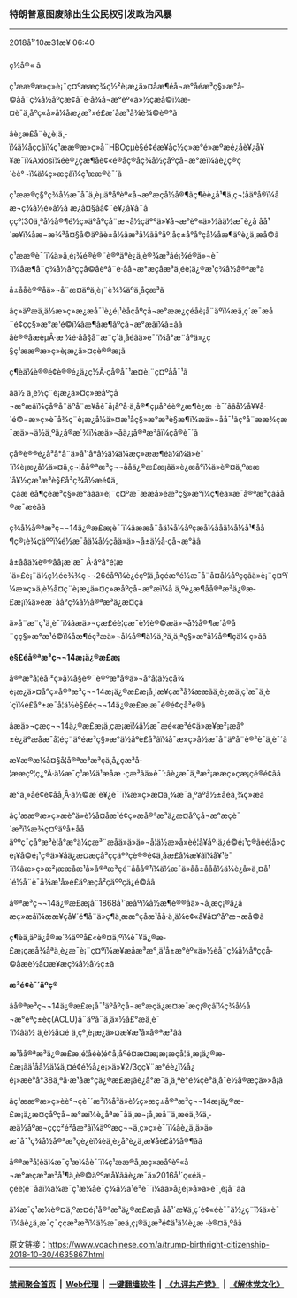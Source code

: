 ### 特朗普意图废除出生公民权引发政治风暴
------------------------

<div class="published">
 <span class="date" title="ä¸­å½æ¶é´">
  <time datetime="2018-10-31T06:40:07+08:00">
   2018å¹´10æ31æ¥ 06:40
  </time>
 </span>
</div>
<br/>
<div class="wsw">
 <span class="dateline">
  ç½å®« â
 </span>
 <p>
  ç¹ææ®æ»ç»è¡¨ç¤ºææç­¾ç½²è¡æ¿ä»¤åæ¶éå¬æ°åéæ³ç§»æ°å­©å­å¨ç¾å½åºçæ¢å¯è·å¾å¬æ°èº«ä»½çæå©ï¼æ­¤è¯ä¸åºç«å»å¼åæ¿æ²»é£æ´åæ³å¾è¾©è®ºã
 </p>
 <p>
  âè¿æ­£å¨è¿è¡ä¸­ï¼ä¼åççâï¼ç¹ææ®æ»ç»å¨HBOçµè§é¢éæ¥åç½ç»æ°é»æºæé¿åè¥¿å¥¥æ¯ï¼Axiosï¼éè®¿çæ¶åè¢«é®åç®åç¾å½çåºçå¬æ°æï¼âè¿ç®ç´èè°¬ï¼ä¼ç»æçâï¼ç¹ææ®è¯´ã
 </p>
 <p>
  ç¹ææ®ç§°ç¾å½æ¯å¯ä¸èµäºåºèº«å¬æ°æçå½å®¶ãç¶èè¿å¹¶ä¸ç¬¦åäºå®ï¼åæ¬ç¾å½é»å½å æ¿å¤§åå¢¨è¥¿å¥å¨åççº¦30ä¸ªå½å®¶é½ç»äºåºçå¨æ¬å½çäººä»¥å¬æ°èº«ä»½ãä½æ¯è¿å åå¹´æ¥ï¼åæ¬æ¾³å¤§å©äºãè±å½ãæ³å½ãå°åº¦åç±å°å°ç­å½åæ¶äºè¿ä¸æå©ã
 </p>
 <p>
  ç¹ææ®è¯´ï¼ä»ä¸é¡¾é®è®¨è®ºäºè¿ä¸è®¾æ³ãé¡¾é®ä»¬è¯´ï¼åæ¶å¨ç¾å½åºççå­©å­èªå¨è·åå¬æ°æçåæ³ä¸éè¦ä¿®æ¹ç¾å½å®ªæ³ã
 </p>
 <p>
  å±ååè®®åä»¬å¨æ­¤äºä¸è¡¨è¾¾äºä¸åçæ³ã
 </p>
 <div class="clear">
 </div>
 <div class="wsw__embed">
  <div class="infgraphicsAttach">
   <script type="text/javascript">
   </script>
   <div class="snippetLoading twitterSnippet">
   </div>
   <script type="text/javascript">
   </script>
  </div>
 </div>
 <p>
  âç»äºæä¸ä½æ»ç»æ¿æå¯¹è¿é¡¹èåçåºçå¬æ°ææ¿ç­éåè¡å¨äºï¼æä¸ç´æ¯æå¨é¢çç§»æ°æ¹é©ï¼åæ¶åæ¶åºçå¬æ°æâï¼å±åååè®®åæèµÂ·æ ¼é·åå§å¨æ¨ç¹ä¸­åéãä»è¯´ï¼å°æ¨åºä»¿ç§ç¹ææ®æ»ç»è¡æ¿ä»¤çè®®æ¡ã
 </p>
 <div class="clear">
 </div>
 <div class="wsw__embed">
  <div class="infgraphicsAttach">
   <script type="text/javascript">
   </script>
   <div class="snippetLoading twitterSnippet">
   </div>
   <script type="text/javascript">
   </script>
  </div>
 </div>
 <p>
  ç¶èä¼è®®é¢è®®é¿ä¿ç½Â·çå®å¯¹æ­¤è¡¨ç¤ºåå¯¹ã
 </p>
 <p>
  âä½ ä¸è½ç¨è¡æ¿ä»¤ç»æåºçå¬æ°æâï¼çå®å¨äºå¨æ¥åè¯å¡åºå·ä¸å®¶çµå°éè®¿æ¶è¿æ ·è¯´ãâå½å¥¥å·´é©¬æ»ç»è¯å¾ç¨è¡æ¿å½ä»¤æ¹åç§»æ°æ³è§æ¶ï¼æä»¬åå¯¹ãç°å¨ææ¾çæ¯æä»¬ä½ä¸ºä¿å®æ´¾ï¼æä»¬åä¿¡å®ªæ³âï¼çå®è¯´ã
 </p>
 <p>
  çå®è®®é¿å³å°å¨ä»å¹´åºå½ä¼ä¼æç»ææ¶éä¼ï¼ä»è¯´ï¼è¡æ¿å½ä»¤ä¸ç¬¦åå®ªæ³ç¬¬ååä¿®æ­£æ¡ãä»è¿æå°ï¼ä»è®¤ä¸ºææ´å¥½çæ¹æ³è§£å³ç¾å½æé¢ä¸´çâæ èå¶çéæ³ç§»æ°âãä»è¡¨ç¤ºæ¯ææå»éæ³ç§»æ°ï¼ç¶èä»æ¯å®ªæ³çâåå®æ¯æèâã
 </p>
 <p>
  ç¾å½å®ªæ³ç¬¬14ä¿®æ­£æ¡è¯´ï¼âææå¨åä¼å½åºçæå½ååä¼å½å¹¶åå¶ç®¡è¾çäººï¼é½æ¯åä¼å½çåä»ä»¬å±ä½å·çå¬æ°ãâ
 </p>
 <p>
  å±ååä¼è®®åå¡æ´æ¯ Â·åºå°é¦æ´ä»£è¡¨ä½ç½éè¾¾ç¬¬26éåºï¼è¿éçº¦ä¸åçéæ°é½æ¯å¨å¤å½åºççãä»è¡¨ç¤ºï¼æ»ç»ä¸è½å¤ç¨è¡æ¿ä»¤ç»æåºçå¬æ°æï¼å ä¸ºè¿æ¶åå®ªæ³ä¿®æ­£æ¡ï¼ä»èæ¯åå°ç¾å½å®ªæ³ä¿æ¤çã
 </p>
 <div class="clear">
 </div>
 <div class="wsw__embed">
  <div class="infgraphicsAttach">
   <script type="text/javascript">
   </script>
   <div class="snippetLoading twitterSnippet">
   </div>
   <script type="text/javascript">
   </script>
  </div>
 </div>
 <p>
  ä»å¨æ¨ç¹ä¸è¯´ï¼âæä»¬çæ­£éè¦çæ¯è½è®©æä»¬å½å®¶æ´å®å¨çç§»æ°æ¹é©ï¼åæ¶éç³æä»¬å½å®¶ä½ä¸ºä¸ä¸ªç§»æ°å½å®¶çä¼ ç»ãâ
 </p>
 <p>
  <strong>
   è§£éå®ªæ³ç¬¬14æ¡ä¿®æ­£æ¡
  </strong>
 </p>
 <p>
  å®ªæ³å­¦èå·²ç»å¼å§è®¨è®ºæ³å®ä»¬å°å¦ä½çå¾è¡æ¿ä»¤å°ç»å®ªæ³ç¬¬14æ¡ä¿®æ­£æ¡å¸¦æ¥çæ³å¾ææãä¸è¿æä¸ç¹æ¯ä¸è´çï¼é£å°±æ¯å¦ä½è§£éç¬¬14ä¿®æ­£æ¡æ¯é®é¢çå³é®ã
 </p>
 <p>
  âæä»¬çæç¬¬14ä¿®æ­£æ¡ä¸­çæ¡æï¼ä½æ¯æé«æ³é¢ä»æ¥æ²¡æå°±è¿äºæå­æ¯å¦éç¨äºéæ³ç§»æ°ä½åºè£å³âï¼å¯æ»ç»å½­æ¯å¨äºå¨è®²è¯ä¸­è¯´ã
 </p>
 <p>
  æ¥æ®æ¼å¤§å­¦å®ªæ³æ³çä¸­å¿çæ³å­¦ææçº¦ç¿°Â·ä¼æ¯ç¹æ¼ä¹æåæ ·çæ³ãä»è¯´:âè¿æ¯ä¸ªæ²¡ææç»ç­æ¡çé®é¢ãâ
 </p>
 <p>
  æ°ä¸»åé¢è¢åå¸Â·ä½©æ´è¥¿è¯´ï¼æ»ç»æ­¤ä¸¾æ¯ä¸ºäºå½±åéä¸¾ç»æã
 </p>
 <p>
  âç¹ææ®æ»ç»æè°ä»è½å¤åæ¹é¢ç»æå®ªæ³ä¿æ¤åºçå¬æ°æçè¯´æ³ï¼æ¾ç¤ºäºå±ååäººç¯çå°æ³è¦å°æ°ä¼çæ³¨æåä»ä»ä»¬å¦ä½æ»å»èé¦å¥åº·ä¿é©é¡¹ç®ãèé¦å»çè¡¥å©é¡¹ç®ä»¥åä¿æ¤æçå²ççäººç­è®®é¢ä¸åæ£å¼æ¥âï¼å¥¹è¯´ï¼âæ»ç»æ²¡ææåæ¹å»å®ªæ³çé¨ååå®¹ï¼ä½æ¯ä»åå±ååå½ä¼è¿å»ä¸¤å¹´é½å¨è¯å¾æ¹å»é£äºæçå²çäººçä¿é©ãâ
 </p>
 <p>
  å®ªæ³ç¬¬14ä¿®æ­£æ¡å¨1868å¹´æåºï¼å½æ¶è®®åä»¬å¸æç¡®ä¿åæç»æåï¼ææ¥çå¥´é¶å¨ä»ç¶ä¸ææ°çåæ¹åå·ä¸ä¼è¢«å¥å¤ºåºæ¬æå©ã
 </p>
 <p>
  ç¶èä¸äºä¿å®æ´¾äººå£«è®¤ä¸ºï¼è¯¥ä¿®æ­£æ¡çæå¾åªä¸è¿æ¯è¡¨ç¤ºï¼æ¥æåæ³æ°¸ä¹å±æ°èº«ä»½èå¨ç¾å½åºççå­©å­æè½å¤æ¥æç¾å½å½ç±ã
 </p>
 <p>
  <strong>
   æ³é¢è¯´äºç®
  </strong>
 </p>
 <p>
  âå®ªæ³ç¬¬14ä¿®æ­£æ¡å¯¹äºåºçå¬æ°æçä¿æ¤æ¯æç¡®çâï¼ç¾å½å¬æ°èªç±èç(ACLU)å¨äºå¨ä¸ä»½å£°æä¸­è¯´ï¼âä½ ä¸è½å¤é ä¸çº¸è¡æ¿ä»¤æ¥æ¹å»å®ªæ³âã
 </p>
 <p>
  æ¹åå®ªæ³ä¿®æ­£æ¡é¦åéè¦é¢å¸åºé¤æ­¤æ¡æ¡æçå¦ä¸æ¡ä¿®æ­£æ¡ãä¹åå½ä¼ä¸¤é¢é½å¿é¡»ä»¥2/3çç¥¨æ°éè¿ï¼å¿é¡»æè³å°38ä¸ªå·æ¹åæ°çä¿®æ­£æ¡ãè¿å°æ¯ä¸ä¸ªè°é¾çè³ä¸å¯è½å®æçä»»å¡ã
 </p>
 <p>
  âç¹ææ®æ»ç»èè°¬çè¯´æ³ï¼å³ä»è½ç»æç±å®ªæ³ç¬¬14æ¡ä¿®æ­£æ¡ä¿æ¤çåºçå¬æ°æï¼è¿åªæ¯åä¸æ¬¡å¸æå¨ä¸­æéä¸¾ä¸­æä½åºæ¬ççç²é²åæ³âï¼äººæç¬¬ä¸ç»ç»è¯´ï¼âè¿ä¸ä»ä»æ¯å¯¹ç¾å½å®ªæ³çè¿èï¼èä¸è¿å°è¿ä¸æ­¥åè£å½å®¶ãâ
 </p>
 <p>
  å®ªæ³å­¦èä¼æ¯ç¹æ¼åè¯´ï¼ç¹ææ®å¸æç»æåºèº«å¬æ°æçæ³æ³å¹¶ä¸è®©äººæå¥ãâè¿æ¯ä»2016å¹´ç«éä¸­çéè¦é¨åâï¼ä¼æ¯ç¹æ¼åè¯ç¾å½ä¹é³è¯´ï¼âä»å¿é¡»å»ä»è¯¸è¡å¨âã
 </p>
 <p>
  ä¼æ¯ç¹æ¼è®¤ä¸ºæ­¤é¡¹å®ªæ³ä¿®æ­£æ¡å åå¹´æ¥ä¸ç´è¢«éè¯¯ä½¿ç¨ï¼ä»è¯´ï¼âè¿ä¸æ¯ç¯ççæ³æ³ï¼ä½æ¯æä¸ç¡®ä¿æ³é¢ä¹ä¼è¿æ ·è®¤ä¸ºâã
 </p>
</div>

原文链接：https://www.voachinese.com/a/trump-birthright-citizenship-2018-10-30/4635867.html


------------------------
#### [禁闻聚合首页](https://github.com/gfw-breaker/banned-news/blob/master/README.md) &nbsp;|&nbsp; [Web代理](https://github.com/gfw-breaker/open-proxy/blob/master/README.md) &nbsp;|&nbsp;  [一键翻墙软件](https://github.com/gfw-breaker/nogfw/blob/master/README.md) &nbsp;|&nbsp; [《九评共产党》](https://github.com/gfw-breaker/9ping.md/blob/master/README.md#九评之一评共产党是什么) &nbsp;|&nbsp; [《解体党文化》](https://github.com/gfw-breaker/jtdwh.md/blob/master/README.md#绪论)